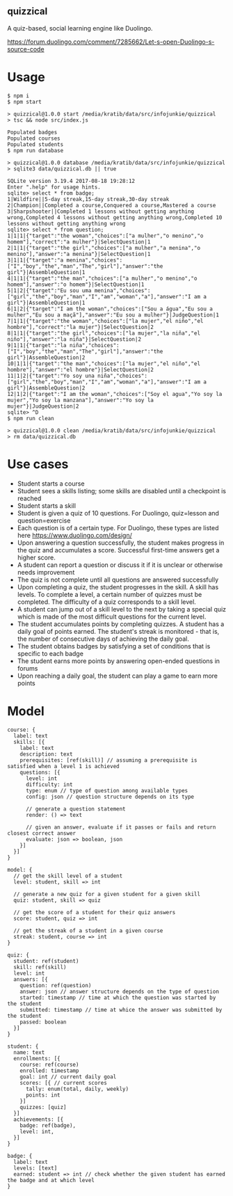 quizzical
---------

A quiz-based, social learning engine like Duolingo.

https://forum.duolingo.com/comment/7285662/Let-s-open-Duolingo-s-source-code

# Usage

```
$ npm i
$ npm start

> quizzical@1.0.0 start /media/kratib/data/src/infojunkie/quizzical
> tsc && node src/index.js

Populated badges
Populated courses
Populated students
$ npm run database

> quizzical@1.0.0 database /media/kratib/data/src/infojunkie/quizzical
> sqlite3 data/quizzical.db || true

SQLite version 3.19.4 2017-08-18 19:28:12
Enter ".help" for usage hints.
sqlite> select * from badge;
1|Wildfire||5-day streak,15-day streak,30-day streak
2|Champion||Completed a course,Conquered a course,Mastered a course
3|Sharpshooter||Completed 1 lessons without getting anything wrong,Completed 4 lessons without getting anything wrong,Completed 10 lessons without getting anything wrong
sqlite> select * from question;
1|1|1|{"target":"the woman","choices":["a mulher","o menino","o homem"],"correct":"a mulher"}|SelectQuestion|1
2|1|1|{"target":"the girl","choices":["a mulher","a menina","o menino"],"answer":"a menina"}|SelectQuestion|1
3|1|1|{"target":"a menina","choices":["I","boy","the","man","The","girl"],"answer":"the girl"}|AssembleQuestion|1
4|1|1|{"target":"the man","choices":["a mulher","o menino","o homem"],"answer":"o homem"}|SelectQuestion|1
5|1|2|{"target":"Eu sou uma menina","choices":["girl","the","boy","man","I","am","woman","a"],"answer":"I am a girl"}|AssembleQuestion|1
6|1|2|{"target":"I am the woman","choices":["Sou a água","Eu sou a mulher","Eu sou a maçã"],"answer":"Eu sou a mulher"}|JudgeQuestion|1
7|1|1|{"target":"the woman","choices":["la mujer","el niño","el hombre"],"correct":"la mujer"}|SelectQuestion|2
8|1|1|{"target":"the girl","choices":["la mujer","la niña","el niño"],"answer":"la niña"}|SelectQuestion|2
9|1|1|{"target":"la niña","choices":["I","boy","the","man","The","girl"],"answer":"the girl"}|AssembleQuestion|2
10|1|1|{"target":"the man","choices":["la mujer","el niño","el hombre"],"answer":"el hombre"}|SelectQuestion|2
11|1|2|{"target":"Yo soy una niña","choices":["girl","the","boy","man","I","am","woman","a"],"answer":"I am a girl"}|AssembleQuestion|2
12|1|2|{"target":"I am the woman","choices":["Soy el agua","Yo soy la mujer","Yo soy la manzana"],"answer":"Yo soy la mujer"}|JudgeQuestion|2
sqlite> ^D
$ npm run clean

> quizzical@1.0.0 clean /media/kratib/data/src/infojunkie/quizzical
> rm data/quizzical.db

```

# Use cases

- Student starts a course
- Student sees a skills listing; some skills are disabled until a checkpoint is reached
- Student starts a skill
- Student is given a quiz of 10 questions. For Duolingo, quiz=lesson and question=exercise
- Each question is of a certain type. For Duolingo, these types are listed here https://www.duolingo.com/design/
- Upon answering a question successfully, the student makes progress in the quiz and accumulates a score. Successful first-time answers get a higher score.
- A student can report a question or discuss it if it is unclear or otherwise needs improvement
- The quiz is not complete until all questions are answered successfully
- Upon completing a quiz, the student progresses in the skill. A skill has levels. To complete a level, a certain number of quizzes must be completed. The difficulty of a quiz corresponds to a skill level.
- A student can jump out of a skill level to the next by taking a special quiz which is made of the most difficult questions for the current level.
- The student accumulates points by completing quizzes. A student has a daily goal of points earned. The student's streak is monitored - that is, the number of consecutive days of achieving the daily goal.
- The student obtains badges by satisfying a set of conditions that is specific to each badge
- The student earns more points by answering open-ended questions in forums
- Upon reaching a daily goal, the student can play a game to earn more points

# Model

```
course: {
  label: text
  skills: [{
    label: text
    description: text
    prerequisites: [ref(skill)] // assuming a prerequisite is satisfied when a level 1 is achieved
    questions: [{
      level: int
      difficulty: int
      type: enum // type of question among available types
      config: json // question structure depends on its type

      // generate a question statement
      render: () => text

      // given an answer, evaluate if it passes or fails and return closest correct answer
      evaluate: json => boolean, json
    }]
  }]
}

model: {
  // get the skill level of a student
  level: student, skill => int

  // generate a new quiz for a given student for a given skill
  quiz: student, skill => quiz

  // get the score of a student for their quiz answers
  score: student, quiz => int

  // get the streak of a student in a given course
  streak: student, course => int
}

quiz: {
  student: ref(student)
  skill: ref(skill)
  level: int
  answers: [{
    question: ref(question)
    answer: json // answer structure depends on the type of question
    started: timestamp // time at which the question was started by the student
    submitted: timestamp // time at whice the answer was submitted by the student
    passed: boolean
  }]
}

student: {
  name: text
  enrollments: [{
    course: ref(course)
    enrolled: timestamp
    goal: int // current daily goal
    scores: [{ // current scores
      tally: enum(total, daily, weekly)
      points: int
    }]
    quizzes: [quiz]
  }]
  achievements: [{
    badge: ref(badge),
    level: int,
  }]
}

badge: {
  label: text
  levels: [text]
  earned: student => int // check whether the given student has earned the badge and at which level
}
```

